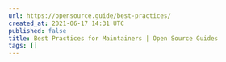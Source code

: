 ```yaml
---
url: https://opensource.guide/best-practices/
created_at: 2021-06-17 14:31 UTC
published: false
title: Best Practices for Maintainers | Open Source Guides
tags: []
---
```



